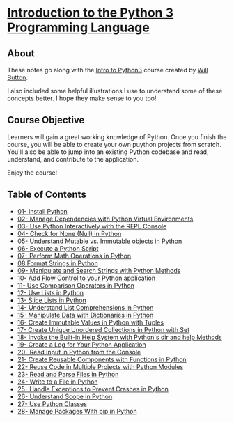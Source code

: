 # [Introduction to the Python 3 Programming Language](https://egghead.io/courses/introduction-to-the-python-3-programming-language)

## About

These notes go along with the [Intro to Python3](https://egghead.io/courses/introduction-to-the-python-3-programming-language) course created by [Will Button](https://willbutton.co/).

I also included some helpful illustrations I use to understand some of these concepts better. I hope they make sense to you too!

## Course Objective

Learners will gain a great working knowledge of Python. Once you finish the course, you will be able to create your own puython projects from scratch.
You'll also be able to jump into an existing Python codebase and read, understand, and contribute to the application.

Enjoy the course!

## Table of Contents

- [01- Install Python](01-Install-Python.md)
- [02- Manage Dependencies with Python Virtual Environments](02-Manage-Dependencies-with-Python-Virtual-Environments.md)
- [03- Use Python Interactively with the REPL Console](03-Use-Python-Interactively-with-the-REPL-Console.md)
- [04- Check for None (Null) in Python](04-Check-for-None-in-Python.md)
- [05- Understand Mutable vs. Immutable objects in Python](05-Understand-Mutable-Immutable-objects-in-Python.md)
- [06- Execute a Python Script](06-Execute-a-Python-Script.md)
- [07- Perform Math Operations in Python](07-Perform-Math-Operations-in-Python.md)
- [08 Format Strings in Python](08-Format-Strings-in-Python.md)
- [09- Manipulate and Search Strings with Python Methods](09-Manipulate-and-Search-Strings-with-Python-Methods.md)
- [10- Add Flow Control to your Python application](10-Add-Flow-Control-to-your-Python-application.md)
- [11- Use Comparison Operators in Python](11-Use-Comparison-Operators-in-Python.md)
- [12- Use Lists in Python](12-Use-Lists-in-Python.md)
- [13- Slice Lists in Python](13-Slice-Lists-in-Python.md)
- [14- Understand List Comprehensions in Python](14-Understand-List-Comprehensions-in-Python.md)
- [15- Manipulate Data with Dictionaries in Python](15-Manipulate-Data-with-Dictionaries-in-Python.md)
- [16- Create Immutable Values in Python with Tuples](16-Create-Immutable-Values-in-Python-with-Tuples.md)
- [17- Create Unique Unordered Collections in Python with Set](17-Create-Unique-Unordered-Collections-in-Python-with-Set.md)
- [18- Invoke the Built-in Help System with  Python's dir and help Methods](18-Invoke-the-Built-in-Help-System-with-Python-dir-and-help-Methods.md)
- [19- Create a Log for Your Python Application](19-Create-a-Log-for-your-Python-application.md)
- [20- Read Input in Python from the Console](20-Read-Input-in-Python-from-the-Console.md)
- [21- Create Reusable Components with Functions in Python](21-Create-Reusable-Components-with-Functions-in-Python.md)
- [22- Reuse Code in Multiple Projects with Python Modules](22-Reuse-Code-in-Multiple-Projects-with-Python-Modules.md)
- [23- Read and Parse Files in Python](23-Read-and-Parse-Files-in-Python.md)
- [24- Write to a File in Python](24-Write-to-a-File-in-Python.md)
- [25- Handle Exceptions to Prevent Crashes in Python](25-Handle-Exceptions-to-prevent-crashes-in-Python.md)
- [26- Understand Scope in Python](26-Understand-Scope-in-Python.md)
- [27- Use Python Classes](27-Use-Python-Classes.md)
- [28- Manage Packages With pip in Python](28-Manage-packages-with-pip-in-Python.md)
